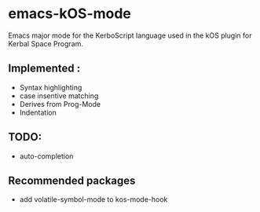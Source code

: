# emacs-kOS-mode
Emacs major mode for the KerboScript language used in the kOS plugin for Kerbal Space Program.

## Implemented :
- Syntax highlighting
- case insentive matching
- Derives from Prog-Mode
- Indentation

## TODO:
- auto-completion

## Recommended packages
- add volatile-symbol-mode to kos-mode-hook
